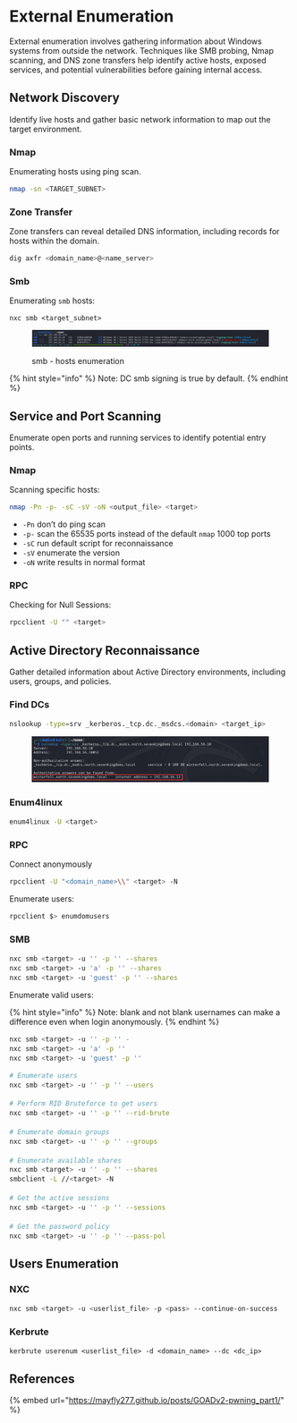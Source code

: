 # External Enumeration

External enumeration involves gathering information about Windows systems from outside the network. Techniques like SMB probing, Nmap scanning, and DNS zone transfers help identify active hosts, exposed services, and potential vulnerabilities before gaining internal access.

## Network Discovery

Identify live hosts and gather basic network information to map out the target environment.

### Nmap

Enumerating hosts using ping scan.

```bash
nmap -sn <TARGET_SUBNET>
```

### Zone Transfer

Zone transfers can reveal detailed DNS information, including records for hosts within the domain.

```bash
dig axfr <domain_name>@<name_server>
```

### Smb

Enumerating `smb` hosts:

```
nxc smb <target_subnet>
```

<figure><img src="../../.gitbook/assets/image (11).png" alt=""><figcaption><p>smb - hosts enumeration</p></figcaption></figure>

{% hint style="info" %}
Note: DC smb signing is true by default.
{% endhint %}

## Service and Port Scanning

Enumerate open ports and running services to identify potential entry points.

### Nmap

Scanning specific hosts:

```bash
nmap -Pn -p- -sC -sV -oN <output_file> <target>
```

* `-Pn` don’t do ping scan
* `-p-` scan the 65535 ports instead of the default `nmap` 1000 top ports
* `-sC` run default script for reconnaissance
* `-sV` enumerate the version
* `-oN` write results in normal format

### RPC

Checking for Null Sessions:

```bash
rpcclient -U "" <target>
```

## Active Directory Reconnaissance

Gather detailed information about Active Directory environments, including users, groups, and policies.

### Find DCs

```bash
nslookup -type=srv _kerberos._tcp.dc._msdcs.<domain> <target_ip>
```

<figure><img src="../../.gitbook/assets/image (14).png" alt=""><figcaption></figcaption></figure>

### Enum4linux

```bash
enum4linux -U <target>
```

### RPC

Connect anonymously

```bash
rpcclient -U "<domain_name>\\" <target> -N
```

Enumerate users:

```bash
rpcclient $> enumdomusers
```

### SMB

```bash
nxc smb <target> -u '' -p '' --shares
nxc smb <target> -u 'a' -p '' --shares
nxc smb <target> -u 'guest' -p '' --shares
```

Enumerate valid users:

{% hint style="info" %}
Note: blank and not blank usernames can make a difference even when login anonymously.
{% endhint %}

```bash
nxc smb <target> -u '' -p '' -
nxc smb <target> -u 'a' -p '' 
nxc smb <target> -u 'guest' -p ''
```

```bash
# Enumerate users
nxc smb <target> -u '' -p '' --users

# Perform RID Bruteforce to get users
nxc smb <target> -u '' -p '' --rid-brute

# Enumerate domain groups
nxc smb <target> -u '' -p '' --groups

# Enumerate available shares
nxc smb <target> -u '' -p '' --shares
smbclient -L //<target> -N

# Get the active sessions
nxc smb <target> -u '' -p '' --sessions

# Get the password policy
nxc smb <target> -u '' -p '' --pass-pol
```

## Users Enumeration

### NXC

```bash
nxc smb <target> -u <userlist_file> -p <pass> --continue-on-success
```

### Kerbrute

```
kerbrute userenum <userlist_file> -d <domain_name> --dc <dc_ip>
```

## References

{% embed url="https://mayfly277.github.io/posts/GOADv2-pwning_part1/" %}

